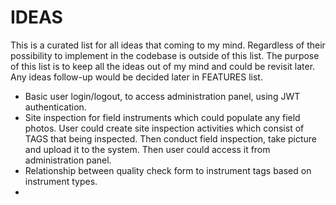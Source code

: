 # IDEAS

This is a curated list for all ideas that coming to my mind. Regardless of their possibility to implement in the codebase is outside of this list. The purpose of this list is to keep all the ideas out of my mind and could be revisit later. Any ideas follow-up would be decided later in FEATURES list.

- Basic user login/logout, to access administration panel, using JWT authentication.
- Site inspection for field instruments which could populate any field photos. User could create site inspection activities which consist of TAGS that being inspected. Then conduct field inspection, take picture and upload it to the system. Then user could access it from administration panel.
- Relationship between quality check form to instrument tags based on instrument types.
-
